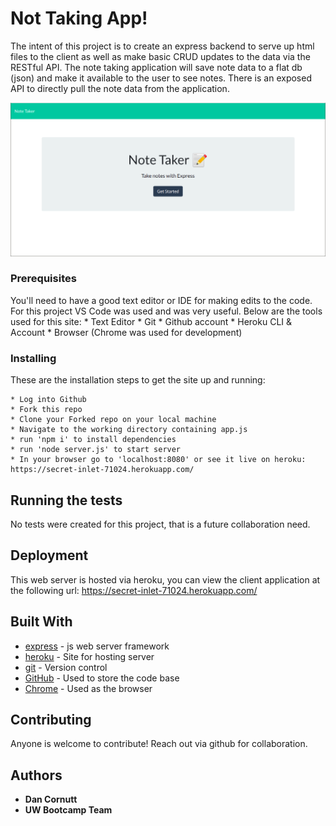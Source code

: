 # Not Taking App!

The intent of this project is to create an express backend to serve up html files to the client as well as make basic CRUD updates to the data via the RESTful API. The note taking application will save note data to a flat db (json) and make it available to the user to see notes. There is an exposed API to directly pull the note data from the application.

![NoteTakingApp](https://github.com/dancornutt/NoteTakingApp/blob/main/Develop/public/assets/NoteTakerApp.png)

### Prerequisites

You'll need to have a good text editor or IDE for making edits to the code. For this project VS Code was used and was very useful.
Below are the tools used for this site:
    * Text Editor
    * Git
    * Github account
    * Heroku CLI & Account
    * Browser (Chrome was used for development)

### Installing

These are the installation steps to get the site up and running:

    * Log into Github
    * Fork this repo 
    * Clone your Forked repo on your local machine
    * Navigate to the working directory containing app.js
    * run 'npm i' to install dependencies
    * run 'node server.js' to start server
    * In your browser go to 'localhost:8080' or see it live on heroku: https://secret-inlet-71024.herokuapp.com/

## Running the tests

No tests were created for this project, that is a future collaboration need.

## Deployment

This web server is hosted via heroku, you can view the client application at the following url: https://secret-inlet-71024.herokuapp.com/

## Built With

* [express](https://expressjs.com/) - js web server framework
* [heroku](https://www.heroku.com/) - Site for hosting server
* [git](https://git-scm.com/) - Version control
* [GitHub](https://github.com/) - Used to store the code base
* [Chrome](https://www.google.com/chrome/) - Used as the browser

## Contributing

Anyone is welcome to contribute! Reach out via github for collaboration. 

## Authors

* **Dan Cornutt**
* **UW Bootcamp Team**

